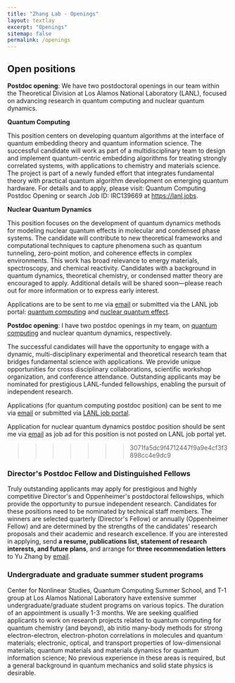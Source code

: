 ```yaml
---
title: "Zhang Lab - Openings"
layout: textlay
excerpt: "Openings"
sitemap: false
permalink: /openings
---
```


## Open positions

**Postdoc opening**:
We have two postdoctoral openings in our team within the Theoretical Division at Los Alamos National Laboratory (LANL), focused on advancing research in quantum computing and nuclear quantum dynamics.


**Quantum Computing**

This position centers on developing quantum algorithms at the interface of quantum embedding theory and quantum information science. The successful candidate will work as part of a multidisciplinary team to design and implement quantum-centric embedding algorithms for treating strongly correlated systems, with applications to chemistry and materials science. The project is part of a newly funded effort that integrates fundamental theory with practical quantum algorithm development on emerging quantum hardware. For details and to apply, please visit: Quantum Computing Postdoc Opening or search Job ID: IRC139669 at https://lanl.jobs.

**Nuclear Quantum Dynamics**

This position focuses on the development of quantum dynamics methods for modeling nuclear quantum effects in molecular and condensed phase systems. The candidate will contribute to new theoretical frameworks and computational techniques to capture phenomena such as quantum tunneling, zero-point motion, and coherence effects in complex environments. This work has broad relevance to energy materials, spectroscopy, and chemical reactivity. Candidates with a background in quantum dynamics, theoretical chemistry, or condensed matter theory are encouraged to apply. Additional details will be shared soon—please reach out for more information or to express early interest.


Applications are to be sent to me via [email](mailto:zhy@lanl.gov) or submitted via the LANL job portal: <a href="https://www.linkedin.com/feed/update/urn:li:activity:7352033513690320896/">quantum computing</a> and <a href="">nuclear quantum effect</a>.

<!--
**I currently do not have regular postdoctoral openings. However, exceptional candidates may have opportunities to apply for prestigious Director's or Distinguished Postdoctoral Fellowships. Interested individuals are encouraged to contact [Yu Zhang](mailto:zhy@lanl.gov) directly for sponsorship.**

-->

**Postdoc opening**: I have two postdoc openings in my team, on <a href="https://lanl.jobs/search/jobdetails/quantum-computing-postdoc-research-associate/afc66a71-5714-4906-933e-017ca44f62be">quantum computing</a> and nuclear quantum dynamics, respectively.

The successful candidates will have the opportunity to engage with a dynamic, multi-disciplinary experimental and theoretical research team that bridges fundamental science with applications. We provide unique opportunities for cross disciplinary collaborations, scientific workshop organization, and conference attendance. Outstanding applicants may be nominated for prestigious LANL-funded fellowships, enabling the pursuit of independent research.

Applications (for quantum computing postdoc position) can be sent to me via [email](mailto:zhy@lanl.gov) or submitted via <a href="https://lanl.jobs/search/jobdetails/quantum-computing-postdoc-research-associate/afc66a71-5714-4906-933e-017ca44f62be">LANL job portal</a>.

Application for nuclear quantum dynamics postdoc position should be sent me via [email](mailto:zhy@lanl.gov) as job ad for this position is not posted on LANL job portal yet.

>>>>>>> 3071fa5dc9f4712447f9a9e4cf3f3898cc4e9dc9

### Director's Postdoc Fellow and Distinguished Fellows

Truly outstanding applicants may apply for prestigious and highly competitive Director's and Oppenheimer's postdoctoral fellowships, which provide the opportunity to pursue independent research. Candidates for these positions need to be nominated by technical staff members. The winners are selected quarterly (Director's Fellow) or annually (Oppenheimer Fellow) and are determined by the strengths of the candidates' research proposals and their academic and research excellence. If you are interested in applying, send <b>a resume, publications list, statement of research interests, and future plans</b>, and arrange for <b>three recommendation letters</b> to Yu Zhang by [email](mailto:zhy@lanl.gov).

### Undergraduate and graduate summer student programs

Center for Nonlinear Studies, Quantum Computing Summer School, and T-1 group at Los Alamos National Laboratory have extensive summer undergraduate/graduate student programs on various topics. The duration of an appointment is usually 1-3 months. We are seeking qualified applicants to work on research projects related to quantum computing for quantum chemistry (and beyond), ab initio many-body methods for strong electron-electron, electron-photon correlations in molecules and quantum materials; electronic, optical, and transport properties of low-dimensional materials; quantum materials and materials dynamics for quantum information science; No previous experience in these areas is required, but a general background in quantum mechanics and solid state physics is desirable.


